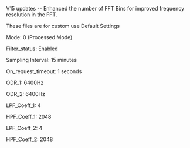 
V15 updates -- Enhanced the number of FFT Bins for improved frequency resolution in the FFT.

These files are for custom use Default Settings

Mode: 0 (Processed Mode) 

Filter_status: Enabled

Sampling Interval: 15 minutes

On_request_timeout: 1 seconds

ODR_1: 6400Hz

ODR_2: 6400Hz

LPF_Coeff_1: 4

HPF_Coeff_1: 2048

LPF_Coeff_2: 4

HPF_Coeff_2: 2048
